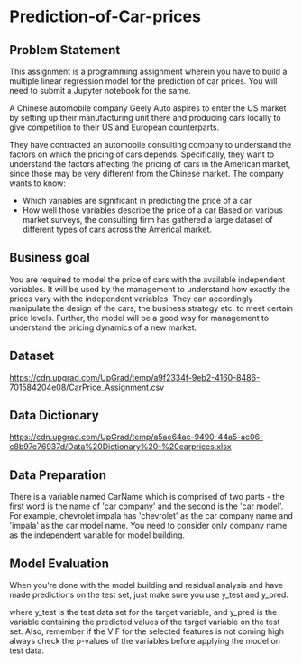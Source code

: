 # Prediction-of-Car-prices

## Problem Statement

This assignment is a programming assignment wherein you have to build a multiple linear regression model for the prediction of car prices. You will need to submit a Jupyter notebook for the same. 

A Chinese automobile company Geely Auto aspires to enter the US market by setting up their manufacturing unit there and producing cars locally to give competition to their US and European counterparts. 

They have contracted an automobile consulting company to understand the factors on which the pricing of cars depends. Specifically, they want to understand the factors affecting the pricing of cars in the American market, since those may be very different from the Chinese market. The company wants to know:

- Which variables are significant in predicting the price of a car
- How well those variables describe the price of a car
Based on various market surveys, the consulting firm has gathered a large dataset of different types of cars across the Americal market.

## Business goal

You are required to model the price of cars with the available independent variables. It will be used by the management to understand how exactly the prices vary with the independent variables. They can accordingly manipulate the design of the cars, the business strategy etc. to meet certain price levels. Further, the model will be a good way for management to understand the pricing dynamics of a new market.

## Dataset
https://cdn.upgrad.com/UpGrad/temp/a9f2334f-9eb2-4160-8486-701584204e08/CarPrice_Assignment.csv

## Data Dictionary
https://cdn.upgrad.com/UpGrad/temp/a5ae64ac-9490-44a5-ac06-c8b97e76937d/Data%20Dictionary%20-%20carprices.xlsx

## Data Preparation

There is a variable named CarName which is comprised of two parts - the first word is the name of 'car company' and the second is the 'car model'. For example, chevrolet impala has 'chevrolet' as the car company name and 'impala' as the car model name. You need to consider only company name as the independent variable for model building.

## Model Evaluation

When you're done with the model building and residual analysis and have made predictions on the test set, just make sure you use y_test and y_pred.

where y_test is the test data set for the target variable, and y_pred is the variable containing the predicted values of the target variable on the test set. Also, remember if the VIF for the selected features is not coming high always check the p-values of the variables before applying the model on test data.
